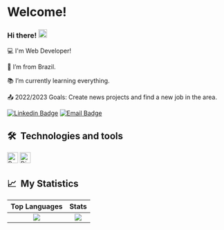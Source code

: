 # Welcome!

### Hi there! <img src=https://raw.githubusercontent.com/TheDudeThatCode/TheDudeThatCode/master/Assets/Earth.gif width="20">

 
💻 I'm Web Developer!

🏡 I’m from Brazil.

📚 I’m currently learning everything.

📤 2022/2023 Goals: Create news projects and find a new job in the area.


[![Linkedin Badge](https://img.shields.io/badge/-LinkedIn-blue?style=flat-square&logo=Linkedin&logoColor=white&link=hhttps://www.linkedin.com/in/gean-felipe-malachovski-71986521a/)](https://www.linkedin.com/in/gean-felipe-malachovski-71986521a/)
[![Email Badge](https://img.shields.io/badge/Email-nothefallen@gmail.com-red)](mailto:nothefallen@gmail.com-red)

## 🛠  Technologies and tools

<img alt="Python" src="https://img.shields.io/badge/Python-%2314354C.svg?&logo=python&logoColor=white" height="25"/>

<img alt="Django" src="https://static.djangoproject.com/img/logos/django-logo-negative.svg" height="25"/>

## 📈  My Statistics
Top Languages             |  Stats
:-------------------------:|:-------------------------:
![](https://github-readme-stats.vercel.app/api/top-langs?username=Lipszera&show_icons=true&locale=en&theme=synthwave&layout=compact)  |  ![](https://github-readme-stats.vercel.app/api?username=Lipszera&show_icons=true&locale=en&layout=compact&n&theme=synthwave)
